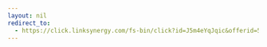 ```yaml
---
layout: nil
redirect_to:
  - https://click.linksynergy.com/fs-bin/click?id=J5m4eYqJqic&offerid=564633.21&type=4&subid=0
---
```

